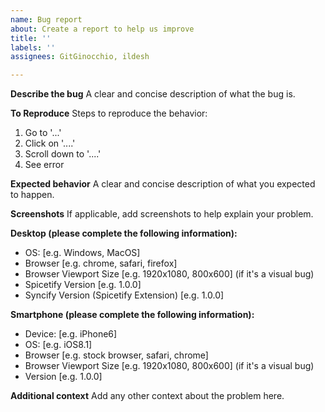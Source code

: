 ```yaml
---
name: Bug report
about: Create a report to help us improve
title: ''
labels: ''
assignees: GitGinocchio, ildesh

---
```


**Describe the bug**
A clear and concise description of what the bug is.

**To Reproduce**
Steps to reproduce the behavior:
1. Go to '...'
2. Click on '....'
3. Scroll down to '....'
4. See error

**Expected behavior**
A clear and concise description of what you expected to happen.

**Screenshots**
If applicable, add screenshots to help explain your problem.

**Desktop (please complete the following information):**
 - OS: [e.g. Windows, MacOS]
 - Browser [e.g. chrome, safari, firefox]
 - Browser Viewport Size [e.g. 1920x1080, 800x600] (if it's a visual bug)
 - Spicetify Version [e.g. 1.0.0]
 - Syncify Version (Spicetify Extension) [e.g. 1.0.0]

**Smartphone (please complete the following information):**
 - Device: [e.g. iPhone6]
 - OS: [e.g. iOS8.1]
 - Browser [e.g. stock browser, safari, chrome]
 - Browser Viewport Size [e.g. 1920x1080, 800x600] (if it's a visual bug)
 - Version [e.g. 1.0.0]

**Additional context**
Add any other context about the problem here.
